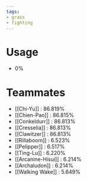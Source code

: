 ```yaml
---
tags:
- grass
- fighting
---
```

# Usage
- 0%
# Teammates
- [[Chi-Yu]] : 86.819%
- [[Chien-Pao]] : 86.815%
- [[Conkeldurr]] : 86.813%
- [[Cresselia]] : 86.813%
- [[Clawitzer]] : 86.813%
- [[Rillaboom]] : 6.523%
- [[Pelipper]] : 6.517%
- [[Ting-Lu]] : 6.220%
- [[Arcanine-Hisui]] : 6.214%
- [[Archaludon]] : 6.214%
- [[Walking Wake]] : 5.649%